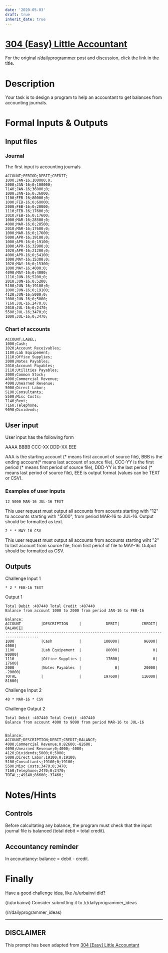 ```yaml
---
date: '2020-05-03'
draft: true
inherit_date: true
---
```


# [304 (Easy) Little Accountant](https://www.reddit.com/r/dailyprogrammer/comments/5wnbsi/20170228_challenge_304_easy_little_accountant/)

For the original [r/dailyprogrammer](https://www.reddit.com/r/dailyprogrammer/) post and discussion, click the link in the title.

# Description
Your task is to design a program to help an accountant to get balances from accounting journals.

# Formal Inputs & Outputs
## Input files
### Journal
The first input is accounting journals


```
ACCOUNT;PERIOD;DEBIT;CREDIT;
1000;JAN-16;100000;0;
3000;JAN-16;0;100000;
7140;JAN-16;36000;0;
1000;JAN-16;0;36000;
1100;FEB-16;80000;0;
1000;FEB-16;0;60000;
2000;FEB-16;0;20000;
1110;FEB-16;17600;0;
2010;FEB-16;0;17600;
1000;MAR-16;28500;0;
4000;MAR-16;0;28500;
2010;MAR-16;17600;0;
1000;MAR-16;0;17600;
5000;APR-16;19100;0;
1000;APR-16;0;19100;
1000;APR-16;32900;0;
1020;APR-16;21200;0;
4000;APR-16;0;54100;
1000;MAY-16;15300;0;
1020;MAY-16;0;15300;
1000;MAY-16;4000;0;
4090;MAY-16;0;4000;
1110;JUN-16;5200;0;
2010;JUN-16;0;5200;
5100;JUN-16;19100;0;
1000;JUN-16;0;19100;
4120;JUN-16;5000;0;
1000;JUN-16;0;5000;
7160;JUL-16;2470;0;
2010;JUL-16;0;2470;
5500;JUL-16;3470;0;
1000;JUL-16;0;3470;
```
### Chart of accounts

```
ACCOUNT;LABEL;
1000;Cash;
1020;Account Receivables;
1100;Lab Equipement;
1110;Office Supplies;
2000;Notes Payables;
2010;Account Payables;
2110;Utilities Payables;
3000;Common Stock;
4000;Commercial Revenue;
4090;Unearned Revenue;
5000;Direct Labor;
5100;Consultants;
5500;Misc Costs;
7140;Rent;
7160;Telephone;
9090;Dividends;
```
## User input
User input has the following form

AAAA BBBB CCC-XX DDD-XX EEE

AAA is the starting account (* means first account of source file), BBB is the ending account(* means last account of source file), CCC-YY is the first period (* means first period of source file), DDD-YY is the last period (* means last period of source file), EEE is output format (values can be TEXT or CSV).

### Examples of user inputs

```
12 5000 MAR-16 JUL-16 TEXT
```
This user request must output all accounts from acounts starting with "12" to accounts starting with "5000", from period MAR-16 to JUL-16. Output should be formatted as text.


```
2 * * MAY-16 CSV
```
This user request must output all accounts from accounts starting wiht "2" to last account from source file, from first periof of file to MAY-16. Output should be formatted as CSV.

## Outputs
Challenge Input 1


```
* 2 * FEB-16 TEXT
```
Output 1


```
Total Debit :407440 Total Credit :407440
Balance from account 1000 to 2000 from period JAN-16 to FEB-16

Balance:
ACCOUNT         |DESCRIPTION     |           DEBIT|          CREDIT|         BALANCE|
-------------------------------------------------------------------------------------
1000            |Cash            |          100000|           96000|            4000|
1100            |Lab Equipement  |           80000|               0|           80000|
1110            |Office Supplies |           17600|               0|           17600|
2000            |Notes Payables  |               0|           20000|          -20000|
TOTAL           |                |          197600|          116000|           81600|
```
Challenge Input 2


```
40 * MAR-16 * CSV
```
Challenge Output 2


```
Total Debit :407440 Total Credit :407440
Balance from account 4000 to 9090 from period MAR-16 to JUL-16


Balance:
ACCOUNT;DESCRIPTION;DEBIT;CREDIT;BALANCE;
4000;Commercial Revenue;0;82600;-82600;
4090;Unearned Revenue;0;4000;-4000;
4120;Dividends;5000;0;5000;
5000;Direct Labor;19100;0;19100;
5100;Consultants;19100;0;19100;
5500;Misc Costs;3470;0;3470;
7160;Telephone;2470;0;2470;
TOTAL;;49140;86600;-37460;
```
# Notes/Hints
## Controls
Before calcultating any balance, the program must check that the input journal file is balanced (total debit = total credit).

## Accountancy reminder
In accountancy: balance = debit - credit.

# Finally
Have a good challenge idea, like /u/urbainvi did?

(/u/urbainvi)
Consider submitting it to /r/dailyprogrammer_ideas

(/r/dailyprogrammer_ideas)

----
## **DISCLAIMER**
This prompt has been adapted from [304 [Easy] Little Accountant](https://www.reddit.com/r/dailyprogrammer/comments/5wnbsi/20170228_challenge_304_easy_little_accountant/
)
